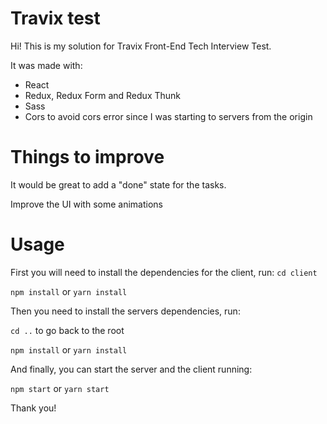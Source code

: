 # Travix test

Hi! This is my solution for Travix Front-End Tech Interview Test.

It was made with:
- React
- Redux, Redux Form and Redux Thunk
- Sass
- Cors to avoid cors error since I was starting to servers from the origin

# Things to improve

It would be great to add a "done" state for the tasks.

Improve the UI with some animations

# Usage

First you will need to install the dependencies for the client, run:
`cd client`

`npm install` or `yarn install`

Then you need to install the servers dependencies, run:

`cd ..` to go back to the root

`npm install` or `yarn install`

And finally, you can start the server and the client running:

`npm start` or `yarn start`


Thank you!
